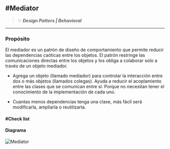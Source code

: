 ## \#Mediator
>:sparkles: ***Design Patters | Behavioral***
---
### Propósito
El mediador es un patrón de diseño de comportamiento que permite reducir las dependencias caóticas entre los objetos. El patrón restringe las comunicaciones directas entre los objetos y los obliga a colaborar solo a través de un objeto mediador.

- Agrega un objeto (llamado mediador) para controlar la interacción entre dos o más objetos (llamados colegas). Ayuda a reducir el acoplamiento entre las clases que se comunican entre sí. Porque no necesitan tener el conocimiento de la implementación de cada uno.

- Cuantas menos dependencias tenga una clase, más fácil será modificarla, ampliarla o reutilizarla.

#### \#Check list


#### Diagrama
![Mediator](https://designpatternsphp.readthedocs.io/en/latest/_images/uml.png)
